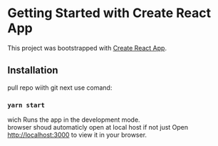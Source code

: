 # Getting Started with Create React App

This project was bootstrapped with [Create React App](https://github.com/facebook/create-react-app).

## Installation
pull repo wiith git
next use comand:
### `yarn start`
wich
Runs the app in the development mode.\
browser shoud automaticly open at local host if not just 
Open [http://localhost:3000](http://localhost:3000) to view it in your browser.
